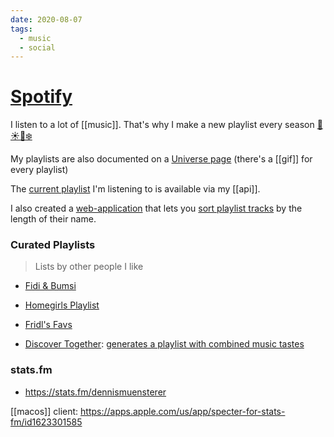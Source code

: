 ```yaml
---
date: 2020-08-07
tags:
  - music
  - social
---
```


# [Spotify](https://open.spotify.com/user/dennismuensterer)

I listen to a lot of [[music]]. That's why I make a new playlist every season [🌸](https://open.spotify.com/playlist/68z163CKUImi0QB6ZpSigr?si=u5CbZui-SAuTb9udvsVK7A)[☀️](https://open.spotify.com/playlist/5wpb3PdQOzFb3jurTcVfZO?si=3C2uBhR7Svm9PSTnapgSMA)[🍂](https://open.spotify.com/playlist/22XncHS02W5RWJ1yM4lV6l?si=x9BbzrhZSY-RSzYG0-4vIQ)[❄️](https://open.spotify.com/playlist/67SvJfEofXhdIXwsuUJbCJ?si=9IJxvMugQnWxrDdG0TzCFg)

My playlists are also documented on a [Universe page](https://dnnsmnstrr.onuniverse.com/playlists) (there's a [[gif]] for every playlist)

The [current playlist](http://muensterer.link/playlist/current) I'm listening to is available via my [[api]].

I also created a [web-application](https://github.com/dnnsmnstrr/sortify) that lets you [sort playlist tracks](https://dnnsmnstrr.github.io/sortify) by the length of their name.

<script src="https://gist.github.com/dnnsmnstrr/6d09e7d0d8696eb87460c7d5370bd079.js"></script>

### Curated Playlists
> Lists by other people I like

- [Fidi & Bumsi](https://open.spotify.com/playlist/37i9dQZF1DX11WWTNSp4Dq?si=zT0A2SJFTjmkFwv6xGbYSw)
- [Homegirls Playlist](https://open.spotify.com/playlist/5l1GQyvVoq4Srf0tjfcnsK?si=VwmcyWW5R0qsRSb1XdwLQA)
- [Fridl's Favs](https://open.spotify.com/playlist/33vCplTPGsGXm2k5GhM3tb?si=OEuS_AhARryCD30M6yr4VA)

- [Discover Together](https://discover-together.com/): [generates a playlist with combined music tastes](https://discover-together.com/shared/54a5685e8a2b48d7bf998507c0dedc22)

### stats.fm

- https://stats.fm/dennismuensterer

[[macos]] client: https://apps.apple.com/us/app/specter-for-stats-fm/id1623301585
